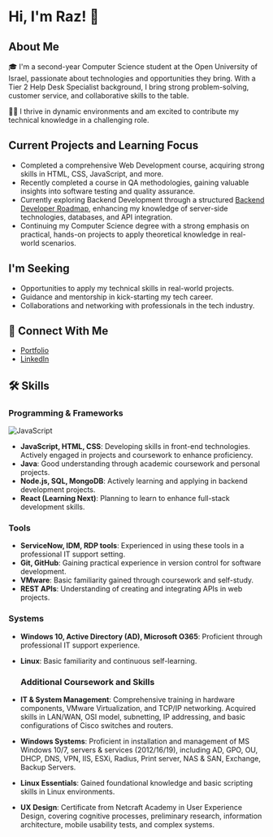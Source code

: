 # Hi, I'm Raz! 👋

## About Me

🎓 I'm a second-year Computer Science student at the Open University of Israel, passionate about technologies and opportunities they bring. With a Tier 2 Help Desk Specialist background, I bring strong problem-solving, customer service, and collaborative skills to the table.

👩‍💻 I thrive in dynamic environments and am excited to contribute my technical knowledge in a challenging role.

## Current Projects and Learning Focus
- Completed a comprehensive Web Development course, acquiring strong skills in HTML, CSS, JavaScript, and more.
- Recently completed a course in QA methodologies, gaining valuable insights into software testing and quality assurance.
- Currently exploring Backend Development through a structured [Backend Developer Roadmap](https://roadmap.sh/backend), enhancing my knowledge of server-side technologies, databases, and API integration.
- Continuing my Computer Science degree with a strong emphasis on practical, hands-on projects to apply theoretical knowledge in real-world scenarios.

## I'm Seeking
- Opportunities to apply my technical skills in real-world projects.
- Guidance and mentorship in kick-starting my tech career.
- Collaborations and networking with professionals in the tech industry.

## 🔗 Connect With Me
- [Portfolio](https://github.com/Raz-y)
- [LinkedIn](https://www.linkedin.com/in/raz-yehiel/)

## 🛠 Skills

### Programming & Frameworks
![JavaScript](https://img.shields.io/badge/-JavaScript-F7DF1E?style=flat-square&logo=javascript&logoColor=black)
- **JavaScript, HTML, CSS**: Developing skills in front-end technologies. Actively engaged in projects and coursework to enhance proficiency.
- **Java**: Good understanding through academic coursework and personal projects.
- **Node.js, SQL, MongoDB**: Actively learning and applying in backend development projects.
- **React (Learning Next)**: Planning to learn to enhance full-stack development skills.

### Tools
- **ServiceNow, IDM, RDP tools**: Experienced in using these tools in a professional IT support setting.
- **Git, GitHub**: Gaining practical experience in version control for software development.
- **VMware**: Basic familiarity gained through coursework and self-study.
- **REST APIs**: Understanding of creating and integrating APIs in web projects.

### Systems
- **Windows 10, Active Directory (AD), Microsoft O365**: Proficient through professional IT support experience.
- **Linux**: Basic familiarity and continuous self-learning.

  ### Additional Coursework and Skills
- **IT & System Management**: Comprehensive training in hardware components, VMware Virtualization, and TCP/IP networking. Acquired skills in LAN/WAN, OSI model, subnetting, IP addressing, and basic configurations of Cisco switches and routers.
- **Windows Systems**: Proficient in installation and management of MS Windows 10/7, servers & services (2012/16/19), including AD, GPO, OU, DHCP, DNS, VPN, IIS, ESXi, Radius, Print server, NAS & SAN, Exchange, Backup Servers.
- **Linux Essentials**: Gained foundational knowledge and basic scripting skills in Linux environments.
- **UX Design**: Certificate from Netcraft Academy in User Experience Design, covering cognitive processes, preliminary research, information architecture, mobile usability tests, and complex systems.







<!---
Raz-y/Raz-y is a ✨ special ✨ repository because its `README.md` (this file) appears on your GitHub profile.
You can click the Preview link to take a look at your changes.
--->
